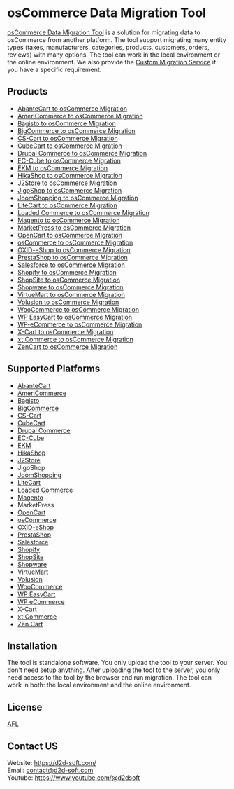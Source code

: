 # osCommerce Data Migration Tool
[osCommerce Data Migration Tool](https://d2d-soft.com/20-oscommerce-migration) is a solution for migrating data to osCommerce from another platform. The tool support migrating many entity types (taxes, manufacturers, categories, products, customers, orders, reviews) with many options. The tool can work in the local environment or the online environment. We also provide the [Custom Migration Service](https://d2d-soft.com/migration-services/296-data-migration-customization.html) if you have a specific requirement. 

## Products
- [AbanteCart to osCommerce Migration](https://d2d-soft.com/oscommerce-migration/1129-10867-abantecart-to-oscommerce-migration-tool.html#/72-entities-1000)
- [AmeriCommerce to osCommerce Migration](https://d2d-soft.com/oscommerce-migration/775-7252-americommerce-to-oscommerce-migration-tool.html#/72-entities-1000)
- [Bagisto to osCommerce Migration](https://d2d-soft.com/oscommerce-migration/942-8961-bagisto-to-oscommerce-migration-tool.html#/72-entities-1000)
- [BigCommerce to osCommerce Migration](https://d2d-soft.com/oscommerce-migration/419-1697-bigcommerce-to-oscommerce-migration-tool.html#/72-entities-1000)
- [CS-Cart to osCommerce Migration](https://d2d-soft.com/oscommerce-migration/333-1432-cs-cart-to-oscommerce-migration-tool.html#/72-entities-1000)
- [CubeCart to osCommerce Migration](https://d2d-soft.com/oscommerce-migration/161-727-cubecart-to-oscommerce-migration-tool.html)
- [Drupal Commerce to osCommerce Migration](https://d2d-soft.com/oscommerce-migration/362-drupal-commerce-to-oscommerce-migration-service.html)
- [EC-Cube to osCommerce Migration](https://d2d-soft.com/oscommerce-migration/1003-9578-ec-cube-to-oscommerce-migration-tool.html#/72-entities-1000)
- [EKM to osCommerce Migration](https://d2d-soft.com/oscommerce-migration/829-7804-ekm-to-oscommerce-migration-tool.html#/72-entities-1000)
- [HikaShop to osCommerce Migration](https://d2d-soft.com/oscommerce-migration/459-1892-hikashop-to-oscommerce-migration-tool.html#/72-entities-1000)
- [J2Store to osCommerce Migration](https://d2d-soft.com/oscommerce-migration/502-2087-j2store-to-oscommerce-migration-tool.html#/72-entities-1000)
- [JigoShop to osCommerce Migration](https://d2d-soft.com/oscommerce-migration/548-2297-jigoshop-to-oscommerce-migration-tool.html#/72-entities-1000)
- [JoomShopping to osCommerce Migration](https://d2d-soft.com/oscommerce-migration/598-2537-joomshopping-to-oscommerce-migration-tool.html#/72-entities-1000)
- [LiteCart to osCommerce Migration](https://d2d-soft.com/oscommerce-migration/883-8366-litecart-to-oscommerce-migration-tool.html#/72-entities-1000)
- [Loaded Commerce to osCommerce Migration](https://d2d-soft.com/oscommerce-migration/163-732-loaded-to-oscommerce-migration-tool.html)
- [Magento to osCommerce Migration](https://d2d-soft.com/oscommerce-migration/164-737-magento-to-oscommerce-migration-tool.html)
- [MarketPress to osCommerce Migration](https://d2d-soft.com/oscommerce-migration/573-2417-marketpress-to-oscommerce-migration-tool.html#/72-entities-1000)
- [OpenCart to osCommerce Migration](https://d2d-soft.com/oscommerce-migration/165-742-opencart-to-oscommerce-migration-tool.html)
- [osCommerce to osCommerce Migration](https://d2d-soft.com/oscommerce-migration/166-747-oscommerce-to-oscommerce-migration-tool.html)
- [OXID-eShop to osCommerce Migration](https://d2d-soft.com/oscommerce-migration/167-752-oxid-eshop-to-oscommerce-migration-tool.html)
- [PrestaShop to osCommerce Migration](https://d2d-soft.com/oscommerce-migration/168-757-prestashop-to-oscommerce-migration-tool.html)
- [Salesforce to osCommerce Migration](https://d2d-soft.com/oscommerce-migration/724-6792-salesforce-to-oscommerce-migration-tool.html#/72-entities-1000)
- [Shopify to osCommerce Migration](https://d2d-soft.com/oscommerce-migration/382-1517-shopify-to-oscommerce-migration-tool.html#/72-entities-1000)
- [ShopSite to osCommerce Migration](https://d2d-soft.com/oscommerce-migration/856-8080-shopsite-to-oscommerce-migration-tool.html#/72-entities-1000)
- [Shopware to osCommerce Migration](https://d2d-soft.com/oscommerce-migration/1065-10207-shopware-to-oscommerce-migration-tool.html#/72-entities-1000)
- [VirtueMart to osCommerce Migration](https://d2d-soft.com/oscommerce-migration/169-762-virtuemart-to-oscommerce-migration-tool.html#/72-entities-1000)
- [Volusion to osCommerce Migration](https://d2d-soft.com/oscommerce-migration/647-5989-volusion-to-oscommerce-migration-tool.html#/72-entities-1000)
- [WooCommerce to osCommerce Migration](https://d2d-soft.com/oscommerce-migration/170-767-woocommerce-to-oscommerce-migration-tool.html#/72-entities-1000)
- [WP EasyCart to osCommerce Migration](https://d2d-soft.com/oscommerce-migration/673-6264-wpeasycart-to-oscommerce-migration-tool.html#/72-entities-1000)
- [WP-eCommerce to osCommerce Migration](https://d2d-soft.com/oscommerce-migration/171-772-wp-ecommerce-to-oscommerce-migration-tool.html#/72-entities-1000)
- [X-Cart to osCommerce Migration](https://d2d-soft.com/oscommerce-migration/172-777-x-cart-to-oscommerce-migration-tool.html#/72-entities-1000)
- [xt:Commerce to osCommerce Migration](https://d2d-soft.com/oscommerce-migration/173-782-xtcommerce-to-oscommerce-migration-tool.html#/72-entities-1000)
- [ZenCart to osCommerce Migration](https://d2d-soft.com/oscommerce-migration/174-787-zencart-to-oscommerce-migration-tool.html#/72-entities-1000)

## Supported Platforms
- [AbanteCart](https://www.abantecart.com/)
- [AmeriCommerce](https://www.americommerce.com/)
- [Bagisto](https://bagisto.com/)
- [BigCommerce](https://www.bigcommerce.com/)
- [CS-Cart](https://www.cs-cart.com/)
- [CubeCart](https://www.cubecart.com/)
- [Drupal Commerce](https://drupalcommerce.org/)
- [EC-Cube](https://www.ec-cube.net/)
- [EKM](https://www.ekm.com/)
- [HikaShop](https://www.hikashop.com/)
- [J2Store](https://www.j2store.org/)
- JigoShop
- [JoomShopping](https://extensions.joomla.org/extension/joomshopping/)
- [LiteCart](https://www.litecart.net/)
- [Loaded Commerce](https://loadedcommerce.com/)
- [Magento](https://magento.com/)
- MarketPress
- [OpenCart](https://www.opencart.com/)
- [osCommerce](https://www.oscommerce.com/)
- [OXID-eShop](https://www.oxid-esales.com)
- [PrestaShop](https://www.prestashop.com)
- [Salesforce](https://www.salesforce.com/)
- [Shopify](https://www.shopify.com/)
- [ShopSite](https://www.shopsite.com/)
- [Shopware](https://www.shopware.com/)
- [VirtueMart](https://virtuemart.net/)
- [Volusion](https://volusion.com/)
- [WooCommerce](https://woocommerce.com/)
- [WP EasyCart](https://www.wpeasycart.com/)
- [WP eCommerce](https://wpecommerce.org/)
- [X-Cart](https://www.x-cart.com/)
- [xt:Commerce](https://www.xt-commerce.com/)
- [Zen Cart](https://www.zen-cart.com/)

## Installation
The tool is standalone software. You only upload the tool to your server. You don't need setup anything. After uploading the tool to the server, you only need access to the tool by the browser and run migration. The tool can work in both: the local environment and the online environment.

## License

[AFL](https://d2d-soft.com/license/AFL.txt)

## Contact US
Website: https://d2d-soft.com/ \
Email: contact@d2d-soft.com \
Youtube: https://www.youtube.com/@d2dsoft 
